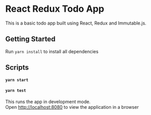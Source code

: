 # React Redux Todo App
This is a basic todo app built using React, Redux and Immutable.js.

## Getting Started
Run `yarn install` to install all dependencies

## Scripts

#### `yarn start`
#### `yarn test`

This runs the app in development mode.<br>
Open [http://localhost:8080](http://localhost:8080) to view the application in a browser
